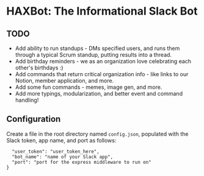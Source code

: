 # HAXBot: The Informational Slack Bot

## TODO

- Add ability to run standups - DMs specified users, and runs them through a typical Scrum standup, putting results into a thread.
- Add birthday reminders - we as an organization love celebrating each other's birthdays :)
- Add commands that return critical organization info - like links to our Notion, member application, and more.
- Add some fun commands - memes, image gen, and more.
- Add more typings, modularization, and better event and command handling!

## Configuration

Create a file in the root directory named `config.json`, populated with the Slack token, app name, and port as follows:

```{
  "user_token": "user_token_here",
  "bot_name": "name of your Slack app",
  "port": "port for the express middleware to run on"
}
```
